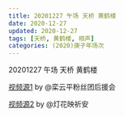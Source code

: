 ```yaml
---
title: 20201227 午场 天桥 黄鹤楼 
date: 2020-12-27
updated: 2020-12-27
tags: [天桥, 黄鹤楼, 相声] 
categories: (2020)庚子年场次
---
```

20201227 午场 天桥 黄鹤楼 



[视频源1](https://weibo.com/6574451359/JApSM84d1) by @栾云平粉丝团后援会

[视频源2](https://weibo.com/1950216183/JApQBznH9)  by @灯花映祈安

